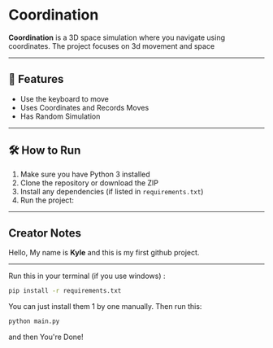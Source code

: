 # Coordination

**Coordination** is a 3D space simulation where you navigate using coordinates. The project focuses on 3d movement and space

---

## 🌌 Features

- Use the keyboard to move
- Uses Coordinates and Records Moves
- Has Random Simulation

---

## 🛠 How to Run

1. Make sure you have Python 3 installed
2. Clone the repository or download the ZIP
3. Install any dependencies (if listed in `requirements.txt`)
4. Run the project:

---

## Creator Notes

Hello, My name is **Kyle** and this is my first github project.

---

Run this in your terminal (if you use windows) :
```bash
pip install -r requirements.txt
```
You can just install them 1 by one manually.
Then run this:
```bash
python main.py
```
and then You're Done!
